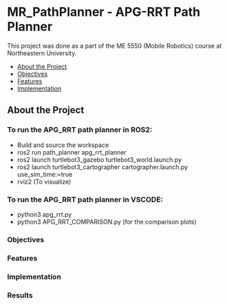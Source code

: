 # MR_PathPlanner - APG-RRT Path Planner
This project was done as a part of the ME 5550 (Mobile Robotics) course at Northeastern University.

* [About the Project](#about)
* [Objectives](#Objectives)
* [Features](#Features)
* [Implementation](#Implementation)

## About the Project



### To run the APG_RRT path planner in ROS2:
- Build and source the workspace
- ros2 run path_planner apg_rrt_planner
- ros2 launch turtlebot3_gazebo turtlebot3_world.launch.py
- ros2 launch turtlebot3_cartographer cartographer.launch.py use_sim_time:=true
- rviz2 (To visualize)

### To run the APG_RRT path planner in VSCODE:
- python3 apg_rrt.py
- python3 APG_RRT_COMPARISON.py (for the comparison plots)

### Objectives
### Features
### Implementation
### Results
